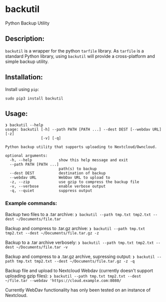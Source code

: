 # backutil
Python Backup Utility

## Description:
`backutil` is a wrapper for the python `tarfile` library. As `tarfile` is a standard Python library, using `backutil` will provide a cross-platform and simple backup utility.


## Installation:

Install using `pip`:

`sudo pip3 install backutil`


## Usage:

```
❯ backutil --help
usage: backutil [-h] --path PATH [PATH ...] --dest DEST [--webdav URL] [-z]
                [-v] [-q]

Python backup utility that supports uploading to Nextcloud/Owncloud.

optional arguments:
  -h, --help            show this help message and exit
  --path PATH [PATH ...]
                        path(s) to backup
  --dest DEST           destination of backup
  --webdav URL          WebDav URL to upload to
  -z, --zip             use gzip to compress the backup file
  -v, --verbose         enable verbose output
  -q, --quiet           suppress output
```

### Example commands:

Backup two files to a .tar archive:
`❯ backutil --path tmp.txt tmp2.txt --dest ~/Documents/file.tar`

Backup and compress to .tar.gz archive:
`❯ backutil --path tmp.txt tmp2.txt --dest ~/Documents/file.tar.gz -z`

Backup to a .tar archive verbosely:
`❯ backutil --path tmp.txt tmp2.txt --dest ~/Documents/file.tar -v`

Backup and compress to a .tar.gz archive, supressing output:
`❯ backutil --path tmp.txt tmp2.txt --dest ~/Documents/file.tar.gz -z -q`

Backup file and upload to Nextcloud Webdav (currently doesn't support uploading gzip files): 
`❯ backutil --path tmp.txt tmp2.txt --dest ~/file.tar --webdav 'https://cloud.example.com:8080/`


Currently WebDav functionality has only been tested on an instance of Nextcloud.
